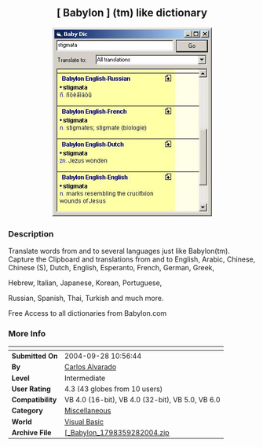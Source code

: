﻿<div align="center">

## \[ Babylon \] \(tm\) like dictionary

<img src="PIC2004917133436446.jpg">
</div>

### Description

Translate words from and to several languages just like Babylon(tm). Capture the Clipboard and translations from and to English, Arabic, Chinese, Chinese (S), Dutch, English, Esperanto, French, German, Greek,

Hebrew, Italian, Japanese, Korean, Portuguese,

Russian, Spanish, Thai, Turkish and much more.

Free Access to all dictionaries from Babylon.com
 
### More Info
 


<span>             |<span>
---                |---
**Submitted On**   |2004-09-28 10:56:44
**By**             |[Carlos Alvarado](https://github.com/Planet-Source-Code/PSCIndex/blob/master/ByAuthor/carlos-alvarado.md)
**Level**          |Intermediate
**User Rating**    |4.3 (43 globes from 10 users)
**Compatibility**  |VB 4\.0 \(16\-bit\), VB 4\.0 \(32\-bit\), VB 5\.0, VB 6\.0
**Category**       |[Miscellaneous](https://github.com/Planet-Source-Code/PSCIndex/blob/master/ByCategory/miscellaneous__1-1.md)
**World**          |[Visual Basic](https://github.com/Planet-Source-Code/PSCIndex/blob/master/ByWorld/visual-basic.md)
**Archive File**   |[\[\_Babylon\_1798359282004\.zip](https://github.com/Planet-Source-Code/carlos-alvarado-babylon-tm-like-dictionary__1-56234/archive/master.zip)








